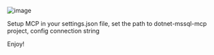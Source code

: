 ![image](https://github.com/user-attachments/assets/f4c53991-9fc0-4c6f-8f92-0bbd379a1e2a)

Setup MCP in your settings.json file, set the path to dotnet-mssql-mcp project, config connection string

Enjoy!
